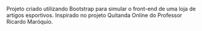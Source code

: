 Projeto criado utilizando Bootstrap para simular o front-end de uma loja de artigos esportivos. Inspirado no projeto Quitanda Online do Professor Ricardo Maróquio.
